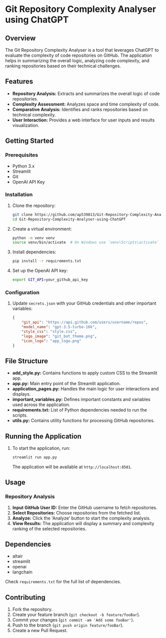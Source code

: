 # Git Repository Complexity Analyser using ChatGPT

## Overview
The Git Repository Complexity Analyser is a tool that leverages ChatGPT to evaluate the complexity of code repositories on GitHub. The application helps in summarizing the overall logic, analyzing code complexity, and ranking repositories based on their technical challenges.

## Features
- **Repository Analysis:** Extracts and summarizes the overall logic of code repositories.
- **Complexity Assessment:** Analyzes space and time complexity of code.
- **Comparative Analysis:** Identifies and ranks repositories based on technical complexity.
- **User Interaction:** Provides a web interface for user inputs and results visualization.

## Getting Started

### Prerequisites
- Python 3.x
- Streamlit
- Git
- OpenAI API Key

### Installation
1. Clone the repository:
    ```sh
    git clone https://github.com/ap539813/Git-Repository-Complexity-Analyser-using-ChatGPT
    cd Git-Repository-Complexity-Analyser-using-ChatGPT
    ```

2. Create a virtual environment:
    ```sh
    python -m venv venv
    source venv/bin/activate  # On Windows use `venv\Scripts\activate`
    ```

3. Install dependencies:
    ```sh
    pip install -r requirements.txt
    ```

4. Set up the OpenAI API key:
    ```sh
    export GIT_API=your_github_api_key
    ```

### Configuration
1. Update `secrets.json` with your GitHub credentials and other important variables:
    ```json
    {
        "git_api": "https://api.github.com/users/username/repos",
        "model_name": "gpt-3.5-turbo-16k",
        "style_css": "style.css",
        "logo_image": "git_bot_theme.png",
        "icon_logo": "app_logo.png"
    }
    ```

## File Structure
- **add_style.py:** Contains functions to apply custom CSS to the Streamlit app.
- **app.py:** Main entry point of the Streamlit application.
- **application_pages.py:** Handles the main logic for user interactions and displays.
- **important_variables.py:** Defines important constants and variables used across the application.
- **requirements.txt:** List of Python dependencies needed to run the scripts.
- **utils.py:** Contains utility functions for processing GitHub repositories.

## Running the Application
1. To start the application, run:
    ```sh
    streamlit run app.py
    ```
   The application will be available at `http://localhost:8501`.

## Usage
### Repository Analysis
1. **Input GitHub User ID:** Enter the GitHub username to fetch repositories.
2. **Select Repositories:** Choose repositories from the fetched list.
3. **Analyze:** Click the 'Analyze' button to start the complexity analysis.
4. **View Results:** The application will display a summary and complexity ranking of the selected repositories.

## Dependencies
- altair
- streamlit
- openai
- langchain

Check `requirements.txt` for the full list of dependencies.

## Contributing
1. Fork the repository.
2. Create your feature branch (`git checkout -b feature/fooBar`).
3. Commit your changes (`git commit -am 'Add some fooBar'`).
4. Push to the branch (`git push origin feature/fooBar`).
5. Create a new Pull Request.
